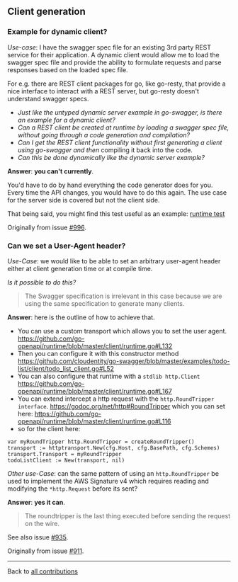 <!-- Questions about client generation -->
## Client generation

### Example for dynamic client?
_Use-case_: I have the swagger spec file for an existing 3rd party REST service for their application.
A dynamic client would allow me to load the swagger spec file and provide the ability to formulate requests and parse responses
based on the loaded spec file.

For e.g. there are REST client packages for go, like go-resty, that provide a nice interface
to interact with a REST server, but go-resty doesn't understand swagger specs.

- *Just like the untyped dynamic server example in go-swagger, is there an example for a dynamic client?*
- *Can a REST client be created at runtime by loading a swagger spec file, without going through a code generation and compilation?*
- *Can I get the REST client functionality without first generating a client using go-swagger and then*
compiling it back into the code.
- *Can this be done dynamically like the dynamic server example?*

**Answer**: **you can't currently**.

You'd have to do by hand everything the code generator does for you. Every time the API changes, you would have to do this again.
The use case for the server side is covered but not the client side.

That being said, you might find this test useful as an example:
[runtime test](https://github.com/go-openapi/runtime/blob/master/client/runtime_test.go#L144-L188)

Originally from issue [#996](https://github.com/cloudentity/go-swagger/issues/996).

### Can we set a User-Agent header?
_Use-Case_: we would like to be able to set an arbitrary user-agent header either at client generation time or at compile time.

*Is it possible to do this?*

>The Swagger specification is irrelevant in this case because we are using the same specification to generate many clients.

**Answer**: here is the outline of how to achieve that.

- You can use a custom transport which allows you to set the user agent.
https://github.com/go-openapi/runtime/blob/master/client/runtime.go#L132
- Then you can configure it with this constructor method
https://github.com/cloudentity/go-swagger/blob/master/examples/todo-list/client/todo_list_client.go#L52
- You can also configure that runtime with a `stdlib http.Client`
https://github.com/go-openapi/runtime/blob/master/client/runtime.go#L167
- You can extend intercept a http request with the `http.RoundTripper interface`. https://godoc.org/net/http#RoundTripper
which you can set here: https://github.com/go-openapi/runtime/blob/master/client/runtime.go#L116
- so for the client here:

```golang
var myRoundTripper http.RoundTripper = createRoundTripper()
transport := httptransport.New(cfg.Host, cfg.BasePath, cfg.Schemes)
transport.Transport = myRoundTripper
todoListClient := New(transport, nil)
```

_Other use-Case_: can the same pattern of using an `http.RoundTripper` be used to implement the AWS Signature v4 which requires
reading and modifying the `*http.Request` before its sent?

**Answer**: **yes it can**.

>The roundtripper is the last thing executed before sending the request on the wire.

See also issue [#935](https://github.com/cloudentity/go-swagger/issues/935).

Originally from issue [#911](https://github.com/cloudentity/go-swagger/issues/911).

-------------

Back to [all contributions](README.md#all-contributed-questions)